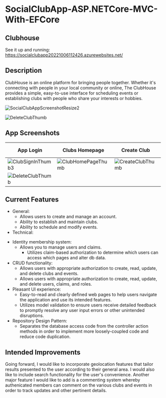 # SocialClubApp-ASP.NETCore-MVC-With-EFCore

## Clubhouse
See it up and running: https://socialclubapp20221006112426.azurewebsites.net/

## Description

ClubHouse is an online platform for bringing people together. Whether it's connecting with people in your local community or online, The ClubHouse provides a simple, easy-to-use interface for scheduling events or establishing clubs with people who share your interests or hobbies.

![SocialClubAppScreenshotResize2](https://user-images.githubusercontent.com/91097715/195120960-f829ab91-f348-4332-8ad7-e87fa7ad5041.jpg)

<!--
## Origin

I built this MVC ASP.NET Core app in .NET 6 in order to better acquaint myself with ASP.NET Core's Identity Framework. Through designing and building this app, I was able to learn about key features of the Identity Framework - such as authentication and authorization - and the ways in which you can restrict user access to parts of the app through assigning roles and claims in order to create a more secure app.
-->



![DeleteClubThumb](https://user-images.githubusercontent.com/91097715/195197903-f114dbd2-8782-4865-a3d7-7a5c115c1a27.jpg)




## App Screenshots

| App Login | Clubs Homepage | Create Club | Club Details | Edit Club | Delete Club |
| ------------- | ------------- | --- | --- | --- | --- |
| ![ClubSignInThumb3](https://user-images.githubusercontent.com/91097715/195196601-e83edbcb-048a-400f-8a1c-d4df3b776a6f.jpg) | ![ClubHomePageThumb](https://user-images.githubusercontent.com/91097715/195196794-60892407-e7eb-441e-bd50-7b5005ecef36.jpg) | ![CreateClubThumb](https://user-images.githubusercontent.com/91097715/195197226-e4f315f5-9650-4d08-ab1b-bfc9ae027be4.jpg)  | ![ReadClubThumb](https://user-images.githubusercontent.com/91097715/195197523-806922a1-1460-478a-be56-b36da0ae9798.jpg)  | ![EditClubThumb](https://user-images.githubusercontent.com/91097715/195197723-1172b059-ee77-4f8f-aaf3-3e247cf9ae59.jpg)  | 
![DeleteClubThumb](https://user-images.githubusercontent.com/91097715/195197903-f114dbd2-8782-4865-a3d7-7a5c115c1a27.jpg) |


## Current Features
* General: 
  * Allows users to create and manage an account.
  * Ability to establish and maintain clubs.
  * Ability to schedule and modify events. 
* Technical: 
<!-- * Seeds database with sample data to demonstrate app's key features. -->
 * Identity membership system:
   * Allows you to manage users and claims.
     * Utilizes claim-based authorization to determine which users can access which pages and alter db data.    
 * CRUD functionality:
   * Allows users with appropriate authorization to create, read, update, and delete clubs and events. 
   * Allows users with appropriate authorization to create, read, update, and delete  users, claims, and roles.
 * Pleasant UI experience:
   * Easy-to-read and clearly defined web pages to help users navigate the application and use its intended features.
   * Utilizes model validation to ensure users receive detailed feedback to promptly resolve any user input errors or other unintended disruptions.
 * Repository Design Pattern:
   * Separates the database access code from the controller action methods in order to implement more loosely-coupled code and reduce code duplication.   


## Intended Improvements

Going forward, I would like to incorporate geolocation features that tailor results presented to the user according to their general area. I would also like to include search functionality for the user's convenience. Another major feature I would like to add is a commenting system whereby authenicated members can comment on the various clubs and events in order to track updates and other pertinent details. 

<!--
![ClubHouseHomepage](https://user-images.githubusercontent.com/91097715/167471401-5dd897b3-23c0-4948-81b8-c46b97bf5178.JPG)

![ClubHouseListUsers](https://user-images.githubusercontent.com/91097715/167471424-463dfe25-d149-4214-b7d5-c21bb1d51fc3.JPG)


<![ClubHouseEditUser](https://user-images.githubusercontent.com/91097715/167471429-f74ae533-a31c-4fd4-882b-4a85e2734ae9.JPG)


-->
